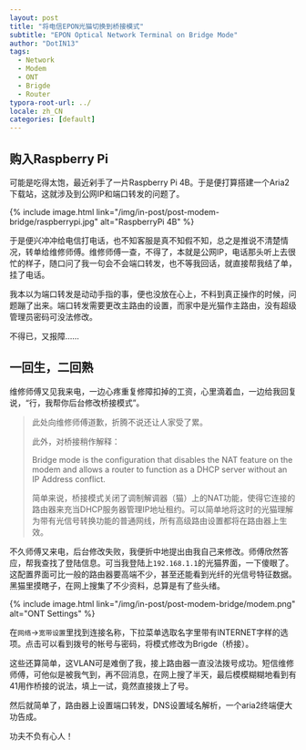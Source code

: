 ```yaml
---
layout: post
title: "将电信EPON光猫切换到桥接模式"
subtitle: "EPON Optical Network Terminal on Bridge Mode"
author: "DotIN13"
tags:
  - Network
  - Modem
  - ONT
  - Brigde
  - Router
typora-root-url: ../
locale: zh_CN
categories: [default]
---
```


## 购入Raspberry Pi

可能是吃得太饱，最近剁手了一片Raspberry Pi 4B。于是便打算搭建一个Aria2下载站，这就涉及到公网IP和端口转发的问题了。

{% include image.html link="/img/in-post/post-modem-bridge/raspberrypi.jpg" alt="RaspberryPi 4B" %}

于是便兴冲冲给电信打电话，也不知客服是真不知假不知，总之是推说不清楚情况，转单给维修师傅。维修师傅一查，不得了，本就是公网IP，电话那头听上去很忙的样子，随口问了我一句会不会端口转发，也不等我回话，就直接帮我结了单，挂了电话。

我本以为端口转发是动动手指的事，便也没放在心上，不料到真正操作的时候，问题蹦了出来。端口转发需要更改主路由的设置，而家中是光猫作主路由，没有超级管理员密码可没法修改。

不得已，又报障……

## 一回生，二回熟

维修师傅又见我来电，一边心疼重复修障扣掉的工资，心里滴着血，一边给我回复说，“行，我帮你后台修改桥接模式”。

> 此处向维修师傅道歉，折腾不说还让人家受了累。
>
> 此外，对桥接稍作解释：
>
> Bridge mode is the configuration that disables the NAT feature on the modem and allows a router to function as a DHCP server without an IP Address conflict.
>
> 简单来说，桥接模式关闭了调制解调器（猫）上的NAT功能，使得它连接的路由器来充当DHCP服务器管理IP地址租约。可以简单地将这时的光猫理解为带有光信号转换功能的普通网线，所有高级路由设置都将在路由器上生效。

不久师傅又来电，后台修改失败，我便折中地提出由我自己来修改。师傅欣然答应，帮我查找了登陆信息。可当我登陆上`192.168.1.1`的光猫界面，一下傻眼了。这配置界面可比一般的路由器要高端不少，甚至还能看到光纤的光信号特征数据。黑猫里摸瞎子，在网上搜集了不少资料，总算是有了些头绪。

{% include image.html link="/img/in-post/post-modem-bridge/modem.png" alt="ONT Settings" %}

在`网络`->`宽带设置`里找到连接名称，下拉菜单选取名字里带有INTERNET字样的选项。点击可以看到拨号的帐号与密码，将模式修改为Brigde（桥接）。

这些还算简单，这VLAN可是难倒了我，接上路由器一直没法拨号成功。短信维修师傅，可他似是被我气到，再不回消息，在网上搜了半天，最后模模糊糊地看到有41用作桥接的说法，填上一试，竟然直接拨上了号。

然后就简单了，路由器上设置端口转发，DNS设置域名解析，一个aria2终端便大功告成。

功夫不负有心人！